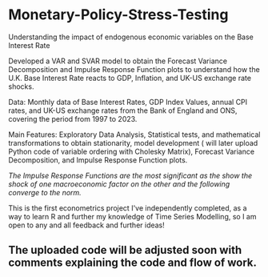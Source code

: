 # Monetary-Policy-Stress-Testing
Understanding the impact of endogenous economic variables on the Base Interest Rate

Developed a VAR and SVAR model to obtain the Forecast Variance Decomposition and Impulse Response Function plots to understand how the U.K. Base Interest Rate reacts to GDP, Inflation, and UK-US exchange rate shocks.

Data: Monthly data of Base Interest Rates, GDP Index Values, annual CPI rates, and UK-US exchange rates from the Bank of England and ONS, covering the period from 1997 to 2023.

Main Features: Exploratory Data Analysis, Statistical tests, and mathematical transformations to obtain stationarity, model development ( will later upload Python code of variable ordering with Cholesky Matrix), Forecast Variance Decomposition, and Impulse Response Function plots.

_The Impulse Response Functions are the most significant as the show the shock of one macroeconomic factor on the other and the following converge to the norm._

This is the first econometrics project I've independently completed, as a way to learn R and further my knowledge of Time Series Modelling, so I am open to any and all feedback and further ideas!

## The uploaded code will be adjusted soon with comments explaining the code and flow of work.
